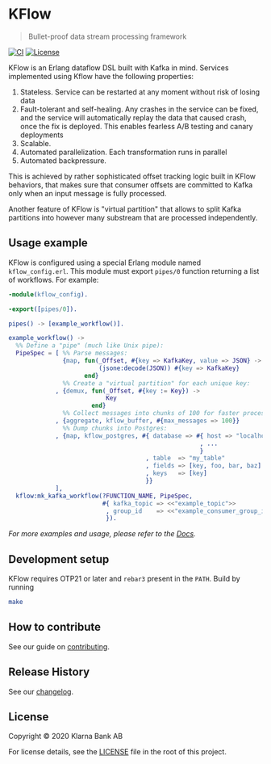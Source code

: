 # KFlow
> Bullet-proof data stream processing framework

[![CI](https://github.com/kafka4beam/kflow/actions/workflows/ci.yml/badge.svg)](https://github.com/kafka4beam/kflow/actions/workflows/ci.yml)
[![License][license-image]][license-url]

KFlow is an Erlang dataflow DSL built with Kafka in mind. Services
implemented using Kflow have the following properties:

 1. Stateless. Service can be restarted at any moment without risk of
    losing data
 1. Fault-tolerant and self-healing. Any crashes in the service can be
    fixed, and the service will automatically replay the data that
    caused crash, once the fix is deployed. This enables fearless A/B
    testing and canary deployments
 1. Scalable.
 1. Automated parallelization. Each transformation runs in parallel
 1. Automated backpressure.

This is achieved by rather sophisticated offset tracking logic built
in KFlow behaviors, that makes sure that consumer offsets are
committed to Kafka only when an input message is fully processed.

Another feature of KFlow is "virtual partition" that allows to split
Kafka partitions into however many substream that are processed
independently.

## Usage example

KFlow is configured using a special Erlang module named
`kflow_config.erl`. This module must export `pipes/0` function
returning a list of workflows. For example:

```erlang
-module(kflow_config).

-export([pipes/0]).

pipes() -> [example_workflow()].

example_workflow() ->
  %% Define a "pipe" (much like Unix pipe):
  PipeSpec = [ %% Parse messages:
               {map, fun(_Offset, #{key => KafkaKey, value => JSON} ->
                         (jsone:decode(JSON)) #{key => KafkaKey}
                     end}
               %% Create a "virtual partition" for each unique key:
             , {demux, fun(_Offset, #{key := Key}) ->
                           Key
                       end}
               %% Collect messages into chunks of 100 for faster processing:
             , {aggregate, kflow_buffer, #{max_messages => 100}}
               %% Dump chunks into Postgres:
             , {map, kflow_postgres, #{ database => #{ host => "localhost"
                                                     , ...
                                                     }
                                      , table  => "my_table"
                                      , fields => [key, foo, bar, baz]
                                      , keys   => [key]
                                      }}
             ],
  kflow:mk_kafka_workflow(?FUNCTION_NAME, PipeSpec,
                          #{ kafka_topic => <<"example_topic">>
                           , group_id    => <<"example_consumer_group_id">>
                           }).
```

_For more examples and usage, please refer to the [Docs](https://hexdocs.pm/kflow/)._

## Development setup

KFlow requires OTP21 or later and `rebar3` present in the
`PATH`. Build by running

```sh
make
```

## How to contribute

See our guide on [contributing](.github/CONTRIBUTING.md).

## Release History

See our [changelog](CHANGELOG.md).

## License

Copyright © 2020 Klarna Bank AB

For license details, see the [LICENSE](LICENSE) file in the root of this project.


<!-- Markdown link & img dfn's -->
[ci-image]: https://img.shields.io/badge/build-passing-brightgreen?style=flat-square
[license-image]: https://img.shields.io/badge/license-Apache%202-blue?style=flat-square
[license-url]: http://www.apache.org/licenses/LICENSE-2.0
